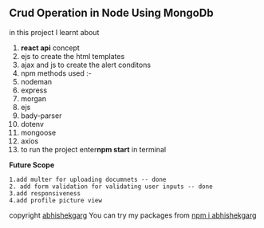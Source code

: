 ## Crud Operation in Node Using MongoDb

in this project I learnt about

1. **react api** concept
2. ejs to create the html templates
3. ajax and js to create the alert conditons
4. npm methods used :-
5. nodeman
6. express
7. morgan
8. ejs
9. bady-parser
10. dotenv
11. mongoose
12. axios
13. to run the project enter**npm start** in terminal

**Future Scope**

```
1.add multer for uploading documnets -- done
2. add form validation for validating user inputs -- done
3.add responsiveness
4.add profile picture view
```

copyright [abhishekgarg](http://iamabhishekgarg.tech "abhishekgarg")
You can try my packages from [npm i abhishekgarg](https://www.npmjs.com/package/abhishekgarg "npm i abhishekgarg")
